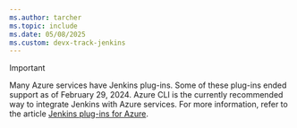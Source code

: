 ```yaml
---
ms.author: tarcher
ms.topic: include
ms.date: 05/08/2025
ms.custom: devx-track-jenkins
---
```


> [!IMPORTANT]
> Many Azure services have Jenkins plug-ins. Some of these plug-ins ended support as of February 29, 2024. Azure CLI is the currently recommended way to integrate Jenkins with Azure services. For more information, refer to the article [Jenkins plug-ins for Azure](../plug-ins-for-azure.md).